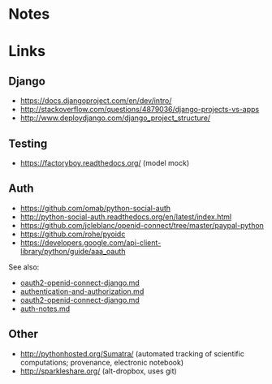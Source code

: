 # Notes


# Links

## Django

* https://docs.djangoproject.com/en/dev/intro/
* http://stackoverflow.com/questions/4879036/django-projects-vs-apps
* http://www.deploydjango.com/django_project_structure/

## Testing

* https://factoryboy.readthedocs.org/ (model mock)

## Auth

* https://github.com/omab/python-social-auth
* http://python-social-auth.readthedocs.org/en/latest/index.html
* https://github.com/jcleblanc/openid-connect/tree/master/paypal-python
* https://github.com/rohe/pyoidc
* https://developers.google.com/api-client-library/python/guide/aaa_oauth

See also:

* [oauth2-openid-connect-django.md](./oauth2-openid-connect-django.md)
* [authentication-and-authorization.md](./authentication-and-authorization.md)
* [oauth2-openid-connect-django.md](./oauth2-openid-connect-django.md)
* [auth-notes.md](./auth-notes.md)

## Other

* http://pythonhosted.org/Sumatra/ (automated tracking of scientific computations; provenance, electronic notebook)
* http://sparkleshare.org/ (alt-dropbox, uses git)

